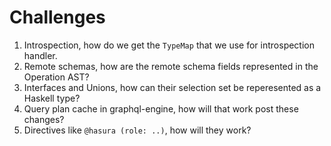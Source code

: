 Challenges
==========
1. Introspection, how do we get the `TypeMap` that we use for introspection handler.
2. Remote schemas, how are the remote schema fields represented in the Operation AST?
3. Interfaces and Unions, how can their selection set be reperesented as a Haskell type?
4. Query plan cache in graphql-engine, how will that work post these changes?
5. Directives like `@hasura (role: ..)`, how will they work?

